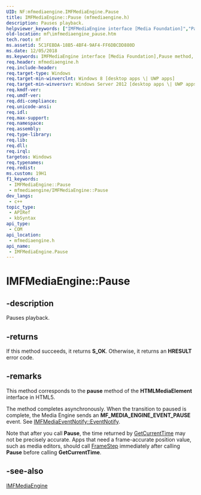```yaml
---
UID: NF:mfmediaengine.IMFMediaEngine.Pause
title: IMFMediaEngine::Pause (mfmediaengine.h)
description: Pauses playback.
helpviewer_keywords: ["IMFMediaEngine interface [Media Foundation]","Pause method","IMFMediaEngine.Pause","IMFMediaEngine::Pause","Pause","Pause method [Media Foundation]","Pause method [Media Foundation]","IMFMediaEngine interface","mf.imfmediaengine_pause","mfmediaengine/IMFMediaEngine::Pause"]
old-location: mf\imfmediaengine_pause.htm
tech.root: mf
ms.assetid: 5C1FEBDA-18B5-4BF4-9AF4-FF6DBCDD880D
ms.date: 12/05/2018
ms.keywords: IMFMediaEngine interface [Media Foundation],Pause method, IMFMediaEngine.Pause, IMFMediaEngine::Pause, Pause, Pause method [Media Foundation], Pause method [Media Foundation],IMFMediaEngine interface, mf.imfmediaengine_pause, mfmediaengine/IMFMediaEngine::Pause
req.header: mfmediaengine.h
req.include-header: 
req.target-type: Windows
req.target-min-winverclnt: Windows 8 [desktop apps \| UWP apps]
req.target-min-winversvr: Windows Server 2012 [desktop apps \| UWP apps]
req.kmdf-ver: 
req.umdf-ver: 
req.ddi-compliance: 
req.unicode-ansi: 
req.idl: 
req.max-support: 
req.namespace: 
req.assembly: 
req.type-library: 
req.lib: 
req.dll: 
req.irql: 
targetos: Windows
req.typenames: 
req.redist: 
ms.custom: 19H1
f1_keywords:
 - IMFMediaEngine::Pause
 - mfmediaengine/IMFMediaEngine::Pause
dev_langs:
 - c++
topic_type:
 - APIRef
 - kbSyntax
api_type:
 - COM
api_location:
 - mfmediaengine.h
api_name:
 - IMFMediaEngine.Pause
---
```


# IMFMediaEngine::Pause


## -description

Pauses playback.



## -returns

If this method succeeds, it returns <b>S_OK</b>. Otherwise, it returns an <b>HRESULT</b> error code.

## -remarks

This method corresponds to the <b>pause</b> method of the <b>HTMLMediaElement</b> interface in HTML5.

The method completes asynchronously. When the transition to paused is complete, the Media Engine sends an <b>MF_MEDIA_ENGINE_EVENT_PAUSE                </b> event. See <a href="/windows/desktop/api/mfmediaengine/nf-mfmediaengine-imfmediaenginenotify-eventnotify">IMFMediaEventNotify::EventNotify</a>.

Note that after you call <b>Pause</b>, the time returned by <a href="/windows/desktop/api/mfmediaengine/nf-mfmediaengine-imfmediaengine-getcurrenttime">GetCurrentTime</a> may not be precisely accurate. Apps that need a frame-accurate position value, such as media editors, should call <a href="/windows/desktop/api/mfmediaengine/nf-mfmediaengine-imfmediaengineex-framestep">FrameStep</a> immediately after calling **Pause** before calling <b>GetCurrentTime</b>.

## -see-also

<a href="/windows/desktop/api/mfmediaengine/nn-mfmediaengine-imfmediaengine">IMFMediaEngine</a>
